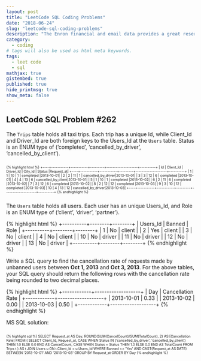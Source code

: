 ```yaml
---
layout: post
title: "LeetCode SQL Coding Problems"
date: "2018-06-24"
slug: "leetcode-sql-coding-problems"
description: "The Enron financial and email data provides a great reservoir for data analysis. This blog is the first piece of the following posts to explore the Enron dataset. Exploratory data analysis is carried out and paves the way for future feature engineering and modeling."
category: 
  - coding
# tags will also be used as html meta keywords.
tags:
  - leet code
  - sql
mathjax: true
gistembed: true
published: true
hide_printmsg: true
show_meta: false
---
```


## LeetCode SQL Problem #262

The `Trips` table holds all taxi trips. Each trip has a unique Id, while Client_Id and Driver_Id are both foreign keys to the Users_Id at the `Users` table. Status is an ENUM type of (‘completed’, ‘cancelled_by_driver’, ‘cancelled_by_client’).

<div style="font-size: 65%; overflow-x: scroll;" markdown="block">

{% highlight html %}
+----+-----------+-----------+---------+--------------------+----------+
| Id | Client_Id | Driver_Id | City_Id |        Status      |Request_at|
+----+-----------+-----------+---------+--------------------+----------+
| 1  |     1     |    10     |    1    |     completed      |2013-10-01|
| 2  |     2     |    11     |    1    | cancelled_by_driver|2013-10-01|
| 3  |     3     |    12     |    6    |     completed      |2013-10-01|
| 4  |     4     |    13     |    6    | cancelled_by_client|2013-10-01|
| 5  |     1     |    10     |    1    |     completed      |2013-10-02|
| 6  |     2     |    11     |    6    |     completed      |2013-10-02|
| 7  |     3     |    12     |    6    |     completed      |2013-10-02|
| 8  |     2     |    12     |    12   |     completed      |2013-10-03|
| 9  |     3     |    10     |    12   |     completed      |2013-10-03| 
| 10 |     4     |    13     |    12   | cancelled_by_driver|2013-10-03|
+----+-----------+-----------+---------+--------------------+----------+
{% endhighlight %}

</div>

The `Users` table holds all users. Each user has an unique Users_Id, and Role is an ENUM type of (‘client’, ‘driver’, ‘partner’).

{% highlight html %}
+----------+--------+--------+
| Users_Id | Banned |  Role  |
+----------+--------+--------+
|    1     |   No   | client |
|    2     |   Yes  | client |
|    3     |   No   | client |
|    4     |   No   | client |
|    10    |   No   | driver |
|    11    |   No   | driver |
|    12    |   No   | driver |
|    13    |   No   | driver |
+----------+--------+--------+
{% endhighlight %}

Write a SQL query to find the cancellation rate of requests made by unbanned users between <strong>Oct 1, 2013</strong> and <strong>Oct 3, 2013</strong>. For the above tables, your SQL query should return the following rows with the cancellation rate being rounded to two decimal places.

{% highlight html %}
+------------+-------------------+
|     Day    | Cancellation Rate |
+------------+-------------------+
| 2013-10-01 |       0.33        |
| 2013-10-02 |       0.00        |
| 2013-10-03 |       0.50        |
+------------+-------------------+
{% endhighlight %}

MS SQL solution: 

<div style="font-size: 65%; overflow-x: scroll;" markdown="block">

{% highlight sql %}
SELECT 
	Request_at AS Day, 
	ROUND(SUM(CancelCount)/SUM(TotalCount), 2) AS [Cancellation Rate]
FROM 
(
	SELECT Client_Id, Request_at,
		CASE WHEN Status IN ('cancelled_by_driver', 'cancelled_by_client') THEN 1.0 ELSE 0.0 END AS CancelCount,
		CASE WHEN Status = Status THEN 1.0 ELSE 0.0 END AS TotalCount
	FROM Trips t
) AS t
JOIN Users u ON t.Client_Id = u.Users_Id
WHERE Banned <> 'Yes'
AND CAST(Request_at AS DATE) BETWEEN '2013-10-01' AND '2013-10-03' 
GROUP BY Request_at
ORDER BY Day
{% endhighlight %}

</div>
